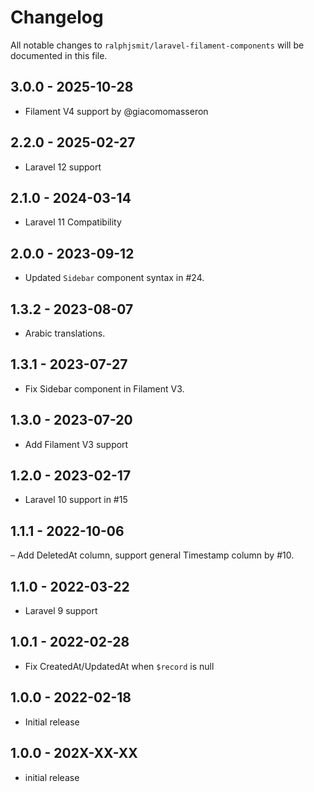 # Changelog

All notable changes to `ralphjsmit/laravel-filament-components` will be documented in this file.

## 3.0.0 - 2025-10-28

- Filament V4 support by @giacomomasseron

## 2.2.0 - 2025-02-27

- Laravel 12 support

## 2.1.0 - 2024-03-14

- Laravel 11 Compatibility

## 2.0.0 - 2023-09-12

- Updated `Sidebar` component syntax in #24.

## 1.3.2 - 2023-08-07

- Arabic translations.

## 1.3.1 - 2023-07-27

- Fix Sidebar component in Filament V3.

## 1.3.0 - 2023-07-20

- Add Filament V3 support

## 1.2.0 - 2023-02-17

- Laravel 10 support in #15

## 1.1.1 - 2022-10-06

– Add DeletedAt column, support general Timestamp column by #10.

## 1.1.0 - 2022-03-22

- Laravel 9 support

## 1.0.1 - 2022-02-28

- Fix CreatedAt/UpdatedAt when `$record` is null

## 1.0.0 - 2022-02-18

- Initial release

## 1.0.0 - 202X-XX-XX

- initial release
